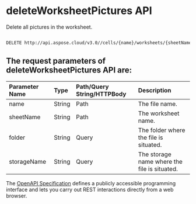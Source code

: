 # **deleteWorksheetPictures API**

Delete all pictures in the worksheet. 

```bash

DELETE http://api.aspose.cloud/v3.0//cells/{name}/worksheets/{sheetName}/pictures

```

## The request parameters of **deleteWorksheetPictures** API are: 

| Parameter Name | Type | Path/Query String/HTTPBody | Description | 
| :- | :- | :- |:- | 
|name|String|Path|The file name.|
|sheetName|String|Path|The worksheet name.|
|folder|String|Query|The folder where the file is situated.|
|storageName|String|Query|The storage name where the file is situated.|


The [OpenAPI Specification](https://reference.aspose.cloud/cells/#/PicturesController/DeleteWorksheetPictures) defines a publicly accessible programming interface and lets you carry out REST interactions directly from a web browser.
